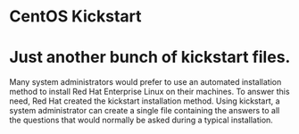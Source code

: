 CentOS Kickstart
==========

Just another bunch of kickstart files.
===

Many system administrators would prefer to use an automated installation method to install Red Hat Enterprise Linux on their machines. To answer this need, Red Hat created the kickstart installation method. Using kickstart, a system administrator can create a single file containing the answers to all the questions that would normally be asked during a typical installation. 
